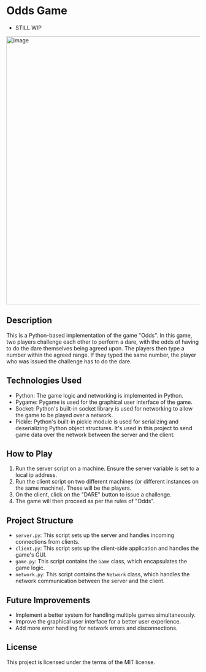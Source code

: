 # Odds Game
- STILL WIP

<img width="699" alt="image" src="https://github.com/AbdallahSafa/multiplayer_odds/assets/95765787/83224d85-27be-4589-88dc-d3811a45e41a">

## Description
This is a Python-based implementation of the game "Odds". In this game, two players challenge each other to perform a dare, with the odds of having to do the dare themselves being agreed upon. The players then type a number within the agreed range. If they typed the same number, the player who was issued the challenge has to do the dare.

## Technologies Used
- Python: The game logic and networking is implemented in Python.
- Pygame: Pygame is used for the graphical user interface of the game.
- Socket: Python's built-in socket library is used for networking to allow the game to be played over a network.
- Pickle: Python's built-in pickle module is used for serializing and deserializing Python object structures. It's used in this project to send game data over the network between the server and the client.

## How to Play
1. Run the server script on a machine. Ensure the server variable is set to a local ip address.
2. Run the client script on two different machines (or different instances on the same machine). These will be the players.
3. On the client, click on the "DARE" button to issue a challenge.
4. The game will then proceed as per the rules of "Odds".

## Project Structure
- `server.py`: This script sets up the server and handles incoming connections from clients.
- `client.py`: This script sets up the client-side application and handles the game's GUI.
- `game.py`: This script contains the `Game` class, which encapsulates the game logic.
- `network.py`: This script contains the `Network` class, which handles the network communication between the server and the client.

## Future Improvements
- Implement a better system for handling multiple games simultaneously.
- Improve the graphical user interface for a better user experience.
- Add more error handling for network errors and disconnections.

## License
This project is licensed under the terms of the MIT license.
